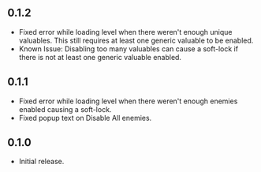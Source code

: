 ## 0.1.2
- Fixed error while loading level when there weren't enough unique valuables. This still requires at least one generic valuable to be enabled.
- Known Issue: Disabling too many valuables can cause a soft-lock if there is not at least one generic valuable enabled.

## 0.1.1
- Fixed error while loading level when there weren't enough enemies enabled causing a soft-lock.
- Fixed popup text on Disable All enemies.

## 0.1.0
- Initial release.
